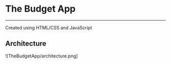 # The Budget App
---
Created using HTML/CSS and JavaScript

## Architecture
![TheBudgetApp/architecture.png]
